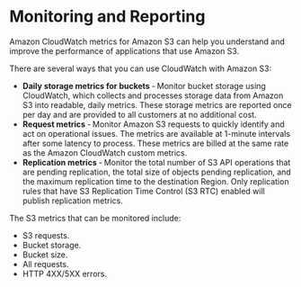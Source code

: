 # Monitoring and Reporting

Amazon CloudWatch metrics for Amazon S3 can help you understand and improve the performance of applications that use Amazon S3.

There are several ways that you can use CloudWatch with Amazon S3:
- **Daily storage metrics for buckets** ‐ Monitor bucket storage using CloudWatch, which collects and processes storage data from Amazon S3 into readable, daily metrics. These storage metrics are reported once per day and are provided to all customers at no additional cost.
- **Request metrics** ‐ Monitor Amazon S3 requests to quickly identify and act on operational issues. The metrics are available at 1-minute intervals after some latency to process. These metrics are billed at the same rate as the Amazon CloudWatch custom metrics.
- **Replication metrics** ‐ Monitor the total number of S3 API operations that are pending replication, the total size of objects pending replication, and the maximum replication time to the destination Region. Only replication rules that have S3 Replication Time Control (S3 RTC) enabled will publish replication metrics.

The S3 metrics that can be monitored include:
- S3 requests.
- Bucket storage.
- Bucket size.
- All requests.
- HTTP 4XX/5XX errors.
